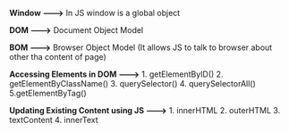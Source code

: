 **Window --->** In JS window is a global object

**DOM --->** Document Object Model

**BOM --->** Browser Object Model (It allows JS to talk to browser about other tha content of page)

**Accessing Elements in DOM --->** 1. getElementByID() 2. getElementByClassName() 3. querySelector() 4. querySelectorAll()
5.getElementByTag()

**Updating Existing Content using JS --->** 1. innerHTML 2. outerHTML 3. textContent 4. innerText
